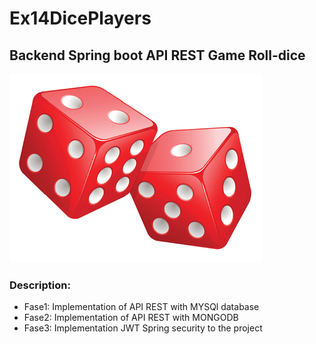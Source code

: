 # Ex14DicePlayers
## Backend Spring boot API REST Game Roll-dice

![dices](https://raw.githubusercontent.com/Rituzka/Ex14DicePlayers/main/Assets/dices.png)

### Description:

* Fase1: Implementation of API REST with MYSQl database
* Fase2: Implementation of API REST with MONGODB
* Fase3: Implementation JWT Spring security to the project
